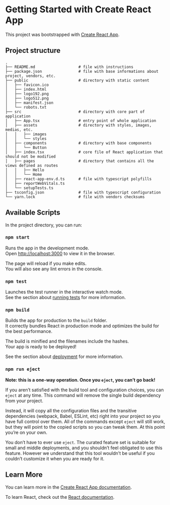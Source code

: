 # Getting Started with Create React App

This project was bootstrapped with [Create React App](https://github.com/facebook/create-react-app).

## Project structure

```
.
├── README.md                   # file with instructions
├── package.json                # file with base informations about project, vendors, etc.
├── public                      # directory with static content
│   ├── favicon.ico
│   ├── index.html
│   ├── logo192.png
│   ├── logo512.png
│   ├── manifest.json
│   └── robots.txt
├── src                         # directory with core part of application
│   ├── App.tsx                 # entry point of whole application
│   ├── assets                  # directory with styles, images, medias, etc.
│   │   ├── images
│   │   └── styles
│   ├── components              # directory with base components
│   │   └── Button
│   ├── index.tsx               # core file of React application that should not be modified
│   ├── pages                   # directory that contains all the views defined as routes
│   │   ├── Hello
│   │   └── Home
│   ├── react-app-env.d.ts      # file with typescript polyfills
│   ├── reportWebVitals.ts
│   └── setupTests.ts
├── tsconfig.json               # file with typescript configuration
└── yarn.lock                   # file with vendors checksums
```

## Available Scripts

In the project directory, you can run:

### `npm start`

Runs the app in the development mode.\
Open [http://localhost:3000](http://localhost:3000) to view it in the browser.

The page will reload if you make edits.\
You will also see any lint errors in the console.

### `npm test`

Launches the test runner in the interactive watch mode.\
See the section about [running tests](https://facebook.github.io/create-react-app/docs/running-tests) for more information.

### `npm build`

Builds the app for production to the `build` folder.\
It correctly bundles React in production mode and optimizes the build for the best performance.

The build is minified and the filenames include the hashes.\
Your app is ready to be deployed!

See the section about [deployment](https://facebook.github.io/create-react-app/docs/deployment) for more information.

### `npm run eject`

**Note: this is a one-way operation. Once you `eject`, you can’t go back!**

If you aren’t satisfied with the build tool and configuration choices, you can `eject` at any time. This command will remove the single build dependency from your project.

Instead, it will copy all the configuration files and the transitive dependencies (webpack, Babel, ESLint, etc) right into your project so you have full control over them. All of the commands except `eject` will still work, but they will point to the copied scripts so you can tweak them. At this point you’re on your own.

You don’t have to ever use `eject`. The curated feature set is suitable for small and middle deployments, and you shouldn’t feel obligated to use this feature. However we understand that this tool wouldn’t be useful if you couldn’t customize it when you are ready for it.

## Learn More

You can learn more in the [Create React App documentation](https://facebook.github.io/create-react-app/docs/getting-started).

To learn React, check out the [React documentation](https://reactjs.org/).
